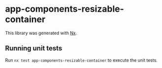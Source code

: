 # app-components-resizable-container

This library was generated with [Nx](https://nx.dev).

## Running unit tests

Run `nx test app-components-resizable-container` to execute the unit tests.
